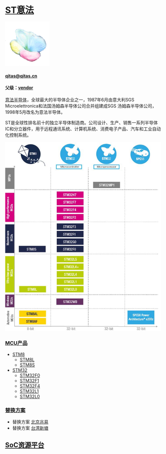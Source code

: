 ﻿# [ST意法](https://github.com/sochub/ST)
[![sites](SoC/qitas.png)](http://www.qitas.cn) 
####  qitas@qitas.cn
#### 父级：[vendor](https://github.com/sochub/vendor) 

[意法半导体](https://www.st.com/content/st_com/zh.html)，全球最大的半导体企业之一，1987年6月由意大利SGS Microelettronica和法国汤姆森半导体公司合并组建成SGS 汤姆森半导体公司，1998年5月改名为意法半导体。

ST是全球性排名前十的独立半导体制造商。公司设计、生产、销售一系列半导体IC和分立器件，用于远程通讯系统、计算机系统、消费电子产品、汽车和工业自动化控制系统。

[![sites](SoC/STM.jpg)](https://www.st.com/zh/microcontrollers-microprocessors.html) 


###  [MCU产品](https://github.com/sochub/ST)  

* [STM8](https://github.com/sochub/STM8) 
	* [STM8L](https://github.com/sochub/STM8L) 
	* [STM8S](https://github.com/sochub/STM8S) 
* [STM32](https://github.com/sochub/STM32) 
	* [STM32F0](https://github.com/sochub/STM32F0) 
	* [STM32F1](https://github.com/sochub/STM32F1) 
	* [STM32F4](https://github.com/sochub/STM32F4) 
	* [STM32L1](https://github.com/sochub/STM32L1) 
	* [STM32L0](https://github.com/sochub/STM32L0) 

### [替换方案](https://github.com/sochub/ST)

* 替换方案 [北京兆易](https://github.com/sochub/gigadevice) 
* 替换方案 [台湾新塘](https://github.com/sochub/nuvoton) 

##  [SoC资源平台](http://www.qitas.cn)